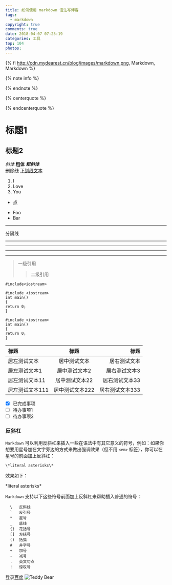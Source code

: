 ```yaml
---
title: 如何使用 markdown 语法写博客
tags:
  - markdown
copyright: true
comments: true
date: 2018-04-07 07:25:19
categories: 工具
top: 104
photos:
---
```


{% fi http://cdn.mydearest.cn/blog/images/markdown.png, Markdown, Markdown %}

{% note info %}

{% endnote %}

{% centerquote %} 

{% endcenterquote %}

# 标题1
## 标题2
*斜体*
**粗体**
***粗斜体***<br/>
~~删除线~~
<u>下划线文本</u>

1. I
2. Love 
3. You

- 点

+ Foo
+ Bar
---
<!-- more -->

分隔线
***
--- 
___

* * *
>一级引用
>>二级引用

`#include<iostream>`
```
#include <iostream>
int main()
{
return 0;
}
```
~~~
#include <iostream>
int main()
{
return 0;
}
~~~
|标题|标题|标题|
|:---|:---:|---:|
|居左测试文本|居中测试文本|居右测试文本|
|居左测试文本1|居中测试文本2|居右测试文本3|
|居左测试文本11|居中测试文本22|居右测试文本33|
|居左测试文本111|居中测试文本222|居右测试文本333|

- [x] 已完成事项
- [ ] 待办事项1
- [ ] 待办事项2

### 反斜杠

`Markdown` 可以利用反斜杠来插入一些在语法中有其它意义的符号，例如：如果你想要用星号加在文字旁边的方式来做出强调效果（但不用 `<em>` 标签），你可以在星号的前面加上反斜杠：
```
\*literal asterisks\*
```
效果如下：

\*literal asterisks\*

`Markdown` 支持以下这些符号前面加上反斜杠来帮助插入普通的符号：

```
  \   反斜线
  `   反引号
  *   星号
  _   底线
  {}  花括号
  []  方括号
  ()  括弧
  #   井字号
  +   加号
  -   减号
  .   英文句点
  !   惊叹号
```
登录[百度](http://www.baidu.com)
![Teddy Bear](http://img2.everychina.com/img/d7/f7/1b580dfa9315111397ef93fd24ea-250x250c1-77f7/love_valentine_plush_teddy_bear.jpg)
